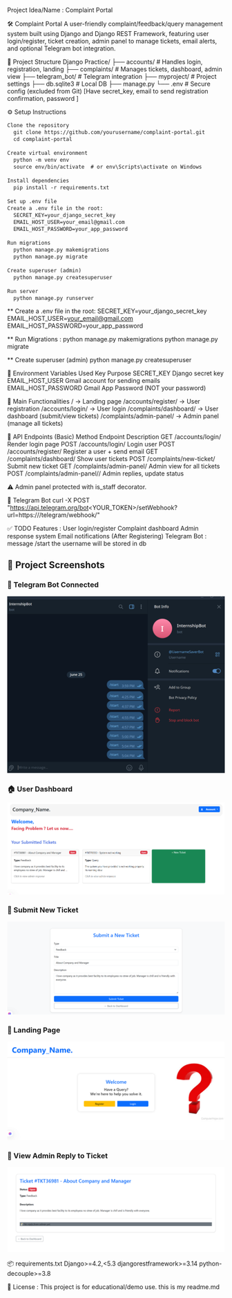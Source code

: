Project Idea/Name : Complaint Portal 

🛠️ Complaint Portal
  A user-friendly complaint/feedback/query management system built using Django and Django REST Framework, featuring user login/register, 
  ticket creation, admin panel to manage tickets, email alerts, and optional Telegram bot integration.

📁 Project Structure
  Django Practice/
  ├── accounts/                # Handles login, registration, landing
  ├── complaints/              # Manages tickets, dashboard, admin view
  ├── telegram_bot/            # Telegram integration
  ├── myproject/               # Project settings
  ├── db.sqlite3               # Local DB
  ├── manage.py
  └── .env                     # Secure config (excluded from Git) [Have secret_key, email to send registration confirmation, password ]


⚙️ Setup Instructions

    Clone the repository
      git clone https://github.com/yourusername/complaint-portal.git
      cd complaint-portal
      
    Create virtual environment
      python -m venv env
      source env/bin/activate  # or env\Scripts\activate on Windows
    
    Install dependencies
      pip install -r requirements.txt
      
    Set up .env file
    Create a .env file in the root:
      SECRET_KEY=your_django_secret_key
      EMAIL_HOST_USER=your_email@gmail.com
      EMAIL_HOST_PASSWORD=your_app_password
      
    Run migrations
      python manage.py makemigrations
      python manage.py migrate
      
    Create superuser (admin)
      python manage.py createsuperuser
    
    Run server
      python manage.py runserver


** Create a .env file in the root:
    SECRET_KEY=your_django_secret_key
    EMAIL_HOST_USER=your_email@gmail.com
    EMAIL_HOST_PASSWORD=your_app_password

** Run Migrations :
    python manage.py makemigrations
    python manage.py migrate

** Create superuser (admin)
    python manage.py createsuperuser


🔐 Environment Variables Used
  Key	                              Purpose
SECRET_KEY	                    Django secret key
EMAIL_HOST_USER	                Gmail account for sending emails
EMAIL_HOST_PASSWORD	            Gmail App Password (NOT your password)

📩 Main Functionalities
  / → Landing page
  /accounts/register/ → User registration
  /accounts/login/ → User login
  /complaints/dashboard/ → User dashboard (submit/view tickets)
  /complaints/admin-panel/ → Admin panel (manage all tickets)


🔌 API Endpoints (Basic)
Method	      Endpoint	                               Description
  GET	      /accounts/login/	                        Render login page
  POST	    /accounts/login/	                        Login user
  POST	    /accounts/register/	                      Register a user + send email
  GET	      /complaints/dashboard/	                  Show user tickets
  POST	    /complaints/new-ticket/	                  Submit new ticket
  GET	      /complaints/admin-panel/	                Admin view for all tickets
  POST	    /complaints/admin-panel/<ticket>/	        Admin replies, update status


⚠️ Admin panel protected with is_staff decorator.


🧪 Telegram Bot
curl -X POST "https://api.telegram.org/bot<YOUR_TOKEN>/setWebhook?url=https://<ngrok-url>/telegram/webhook/"


✅ TODO Features :
   User login/register
   Complaint dashboard
   Admin response system
   Email notifications (After Registering)
   Telegram Bot : message /start the username will be stored in db 


## 📸 Project Screenshots

### 🧠 Telegram Bot Connected
![Telegram Bot](assets/bot_image.png)

### 🏠 User Dashboard
![Dashboard](assets/dashboard_image.png)

### 📝 Submit New Ticket
![New Ticket](assets/new_ticket_image.png)

### 🧭 Landing Page
![Landing Page](assets/landing_page_image.png)

### 📩 View Admin Reply to Ticket
![Ticket View](assets/Ticket_visit_image.png)



📦 requirements.txt
    Django>=4.2,<5.3
    djangorestframework>=3.14
    python-decouple>=3.8


📝 License :
    This project is for educational/demo use.
this is my readme.md
